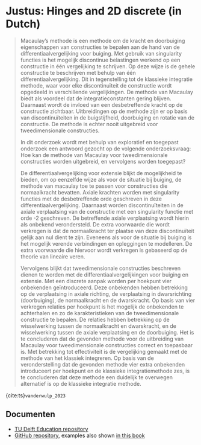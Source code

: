 # Justus: Hinges and 2D discrete (in Dutch)

> Macaulay’s methode is een methode om de kracht en doorbuiging eigenschappen van constructies te bepalen aan de hand van de differentiaalvergelijking voor buiging. Met gebruik van singularity functies is het mogelijk discontinue belastingen werkend op een constructie in één vergelijking te schrijven. Op deze wijze is de gehele constructie te beschrijven met behulp van één differentiaalvergelijking. Dit in tegenstelling tot de klassieke integratie methode, waar voor elke discontinuïteit de constructie wordt opgedeeld in verschillende vergelijkingen.
> De methode van Macaulay biedt als voordeel dat de integratieconstanten gering blijven. Daarnaast wordt de invloed van een desbetreffende kracht op de constructie zichtbaar. Uitbreidingen op de methode zijn er op basis van discontinuïteiten in de buigstijfheid, doorbuiging en rotatie van de constructie. De methode is echter nooit uitgebreid voor tweedimensionale constructies.
> 
> In dit onderzoek wordt met behulp van exploratief en toegepast onderzoek een antwoord gezocht op de volgende onderzoeksvraag:
Hoe kan de methode van Macaulay voor tweedimensionale constructies worden uitgebreid,
en vervolgens worden toegepast?
> 
> De differentiaalvergelijking voor extensie blijkt de mogelijkheid te bieden, om op eenzelfde wijze als voor de situatie bij buiging, de methode van macaulay toe te passen voor constructies die normaalkracht bevatten. Axiale krachten worden met singularity functies met de desbetreffende orde geschreven in deze differentiaalvergelijking. Daarnaast worden discontinuïteiten in de axiale verplaatsing van de constructie met een singularity functie met orde -2 geschreven. De betreffende axiale verplaatsing wordt hierin als onbekend verondersteld. De extra voorwaarde die wordt verkregen is dat de normaalkracht ter plaatse van deze discontinuïteit gelijk aan nul dient te zijn. Eveneens als voor de situatie bij buiging is het mogelijk verende verbindingen en opleggingen te modelleren. De extra voorwaarde die hiervoor wordt verkregen is gebaseerd op de theorie van lineaire veren.
> 
> Vervolgens blijkt dat tweedimensionale constructies beschreven dienen te worden met de differentiaalvergelijkingen voor buiging en extensie. Met een discrete aanpak worden per hoekpunt vier onbekenden geïntroduceerd. Deze onbekenden hebben betrekking op de verplaatsing in axiale richting, de verplaatsing in dwarsrichting (doorbuiging), de normaalkracht en de dwarskracht. Op basis van vier verkregen relaties per hoekpunt is het mogelijk de onbekenden te achterhalen en zo de karakteristieken van de tweedimensionale constructie te bepalen. De relaties hebben betrekking op de wisselwerking tussen de normaalkracht en dwarskracht, en de wisselwerking tussen de axiale verplaatsing en de doorbuiging.
> Het is te concluderen dat de gevonden methode voor de uitbreiding van Macaulay voor tweedimensionale constructies correct en toepasbaar is. Met betrekking tot effectiviteit is de vergelijking gemaakt met de methode van het klassiek integreren. Op basis van de veronderstelling dat de gevonden methode vier extra onbekenden introduceert per hoekpunt en de klassieke integratiemethode zes, is te concluderen dat deze methode een duidelijk te overwegen alternatief is op de klassieke integratie methode.

{cite:ts}`vanderwulp_2023`

## Documenten
- [TU Delft Education repository](http://resolver.tudelft.nl/uuid:96ec934a-4520-465f-8079-01b9fad73360)
- [GitHub repository](https://github.com/jvanderWulp/De-methode-van-Macaulay-voor-tweedimensionale-constructies), examples also shown [in this book](./De-methode-van-Macaulay-voor-tweedimensionale-constructies/BEP_Voorbeelden.ipynb)